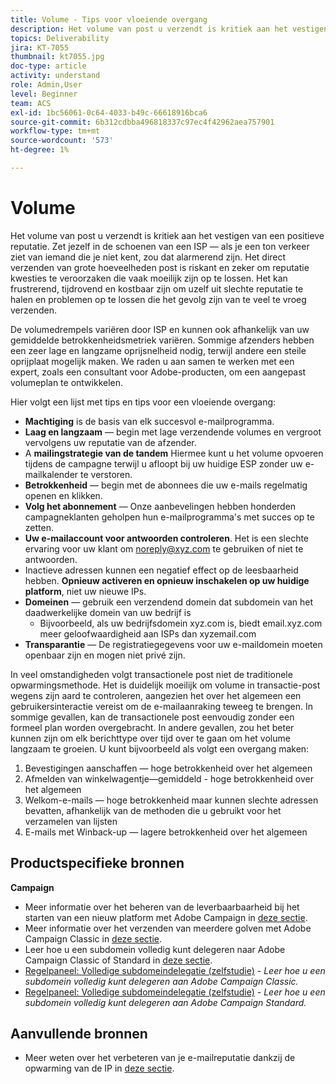 ```yaml
---
title: Volume - Tips voor vloeiende overgang
description: Het volume van post u verzendt is kritiek aan het vestigen van een positieve reputatie. Leer wat u kunt doen aan overgang vloeiend.
topics: Deliverability
jira: KT-7055
thumbnail: kt7055.jpg
doc-type: article
activity: understand
role: Admin,User
level: Beginner
team: ACS
exl-id: 1bc56061-0c64-4033-b49c-66618916bca6
source-git-commit: 6b312cdbba496818337c97ec4f42962aea757901
workflow-type: tm+mt
source-wordcount: '573'
ht-degree: 1%

---
```


# Volume

Het volume van post u verzendt is kritiek aan het vestigen van een positieve reputatie. Zet jezelf in de schoenen van een ISP — als je een ton verkeer ziet van iemand die je niet kent, zou dat alarmerend zijn. Het direct verzenden van grote hoeveelheden post is riskant en zeker om reputatie kwesties te veroorzaken die vaak moeilijk zijn op te lossen. Het kan frustrerend, tijdrovend en kostbaar zijn om uzelf uit slechte reputatie te halen en problemen op te lossen die het gevolg zijn van te veel te vroeg verzenden.

De volumedrempels variëren door ISP en kunnen ook afhankelijk van uw gemiddelde betrokkenheidsmetriek variëren. Sommige afzenders hebben een zeer lage en langzame oprijsnelheid nodig, terwijl andere een steile oprijplaat mogelijk maken. We raden u aan samen te werken met een expert, zoals een consultant voor Adobe-producten, om een aangepast volumeplan te ontwikkelen.

Hier volgt een lijst met tips en tips voor een vloeiende overgang:

* **Machtiging** is de basis van elk succesvol e-mailprogramma.
* **Laag en langzaam** — begin met lage verzendende volumes en vergroot vervolgens uw reputatie van de afzender.
* A **mailingstrategie van de tandem** Hiermee kunt u het volume opvoeren tijdens de campagne terwijl u afloopt bij uw huidige ESP zonder uw e-mailkalender te verstoren.
* **Betrokkenheid** — begin met de abonnees die uw e-mails regelmatig openen en klikken.
* **Volg het abonnement** — Onze aanbevelingen hebben honderden campagneklanten geholpen hun e-mailprogramma&#39;s met succes op te zetten.
* **Uw e-mailaccount voor antwoorden controleren**. Het is een slechte ervaring voor uw klant om noreply@xyz.com te gebruiken of niet te antwoorden.
* Inactieve adressen kunnen een negatief effect op de leesbaarheid hebben. **Opnieuw activeren en opnieuw inschakelen op uw huidige platform**, niet uw nieuwe IPs.
* **Domeinen** — gebruik een verzendend domein dat subdomein van het daadwerkelijke domein van uw bedrijf is
   * Bijvoorbeeld, als uw bedrijfsdomein xyz.com is, biedt email.xyz.com meer geloofwaardigheid aan ISPs dan xyzemail.com
* **Transparantie** — De registratiegegevens voor uw e-maildomein moeten openbaar zijn en mogen niet privé zijn.

In veel omstandigheden volgt transactionele post niet de traditionele opwarmingsmethode. Het is duidelijk moeilijk om volume in transactie-post wegens zijn aard te controleren, aangezien het over het algemeen een gebruikersinteractie vereist om de e-mailaanraking teweeg te brengen. In sommige gevallen, kan de transactionele post eenvoudig zonder een formeel plan worden overgebracht. In andere gevallen, zou het beter kunnen zijn om elk berichttype over tijd over te gaan om het volume langzaam te groeien. U kunt bijvoorbeeld als volgt een overgang maken:

1. Bevestigingen aanschaffen — hoge betrokkenheid over het algemeen
2. Afmelden van winkelwagentje—gemiddeld - hoge betrokkenheid over het algemeen
3. Welkom-e-mails — hoge betrokkenheid maar kunnen slechte adressen bevatten, afhankelijk van de methoden die u gebruikt voor het verzamelen van lijsten
4. E-mails met Winback-up — lagere betrokkenheid over het algemeen

## Productspecifieke bronnen

**Campaign**

* Meer informatie over het beheren van de leverbaarbaarheid bij het starten van een nieuw platform met Adobe Campaign in [deze sectie](/help/additional-resources/ac-starting-new-platform.md).
* Meer informatie over het verzenden van meerdere golven met Adobe Campaign Classic in [deze sectie](https://experienceleague.adobe.com/docs/campaign-classic/using/sending-messages/key-steps-when-creating-a-delivery/steps-sending-the-delivery.html#sending-using-multiple-waves).
* Leer hoe u een subdomein volledig kunt delegeren naar Adobe Campaign Classic of Standard in [deze sectie](/help/additional-resources/ac-domain-name-setup.md).
* [Regelpaneel: Volledige subdomeindelegatie (zelfstudie)](https://experienceleague.adobe.com/docs/campaign-classic-learn/control-panel/subdomains-and-certificates/subdomain-delegation.html) - *Leer hoe u een subdomein volledig kunt delegeren aan Adobe Campaign Classic.*
* [Regelpaneel: Volledige subdomeindelegatie (zelfstudie)](https://experienceleague.adobe.com/docs/campaign-standard-learn/control-panel/subdomains-and-certificates/subdomain-delegation.html) - *Leer hoe u een subdomein volledig kunt delegeren aan Adobe Campaign Standard.*

## Aanvullende bronnen

* Meer weten over het verbeteren van je e-mailreputatie dankzij de opwarming van de IP in [deze sectie](/help/additional-resources/increase-reputation-with-ip-warming.md).
